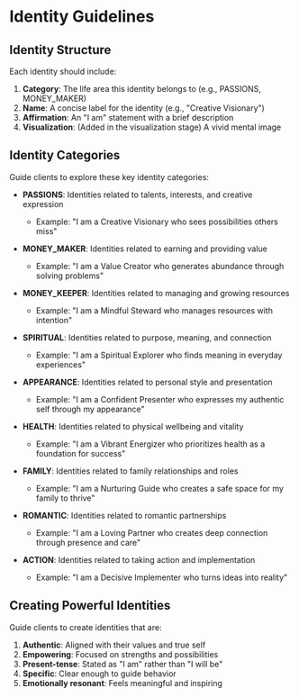 # Identity Guidelines

## Identity Structure

Each identity should include:

1. **Category**: The life area this identity belongs to (e.g., PASSIONS, MONEY_MAKER)
2. **Name**: A concise label for the identity (e.g., "Creative Visionary")
3. **Affirmation**: An "I am" statement with a brief description
4. **Visualization**: (Added in the visualization stage) A vivid mental image

## Identity Categories

Guide clients to explore these key identity categories:

- **PASSIONS**: Identities related to talents, interests, and creative expression
  - Example: "I am a Creative Visionary who sees possibilities others miss"

- **MONEY_MAKER**: Identities related to earning and providing value
  - Example: "I am a Value Creator who generates abundance through solving problems"

- **MONEY_KEEPER**: Identities related to managing and growing resources
  - Example: "I am a Mindful Steward who manages resources with intention"

- **SPIRITUAL**: Identities related to purpose, meaning, and connection
  - Example: "I am a Spiritual Explorer who finds meaning in everyday experiences"

- **APPEARANCE**: Identities related to personal style and presentation
  - Example: "I am a Confident Presenter who expresses my authentic self through my appearance"

- **HEALTH**: Identities related to physical wellbeing and vitality
  - Example: "I am a Vibrant Energizer who prioritizes health as a foundation for success"

- **FAMILY**: Identities related to family relationships and roles
  - Example: "I am a Nurturing Guide who creates a safe space for my family to thrive"

- **ROMANTIC**: Identities related to romantic partnerships
  - Example: "I am a Loving Partner who creates deep connection through presence and care"

- **ACTION**: Identities related to taking action and implementation
  - Example: "I am a Decisive Implementer who turns ideas into reality"

## Creating Powerful Identities

Guide clients to create identities that are:

1. **Authentic**: Aligned with their values and true self
2. **Empowering**: Focused on strengths and possibilities
3. **Present-tense**: Stated as "I am" rather than "I will be"
4. **Specific**: Clear enough to guide behavior
5. **Emotionally resonant**: Feels meaningful and inspiring
